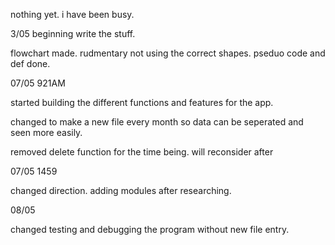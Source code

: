 nothing yet.
i have been busy.

3/05 beginning write the stuff.

flowchart made. rudmentary not using the correct shapes.
pseduo code and def done.

07/05 921AM

started building the different functions and features for the app.

changed to make a new file every month so data can be seperated and seen more easily.

removed delete function for the time being. will reconsider after

07/05 1459

changed direction. adding modules after researching.

08/05

changed testing and debugging the program without new file entry.